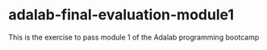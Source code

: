 # adalab-final-evaluation-module1
This is the exercise to pass module 1 of the Adalab programming bootcamp
